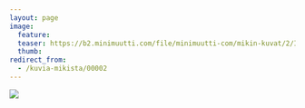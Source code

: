 ```yaml
---
layout: page
image:
  feature:
  teaser: https://b2.minimuutti.com/file/minimuutti-com/mikin-kuvat/2/IMG00049-245px.jpg
  thumb:
redirect_from:
  - /kuvia-mikista/00002
---
```


[![](https://b2.minimuutti.com/file/minimuutti-com/mikin-kuvat/2/IMG00049-800px.jpg)](https://dl.dropboxusercontent.com/sh/ea1wtnz7z734o12/AACTVvT7EFVjn685RQdlmKHBa/mikin-kuvat/2/IMG00049.jpg)
